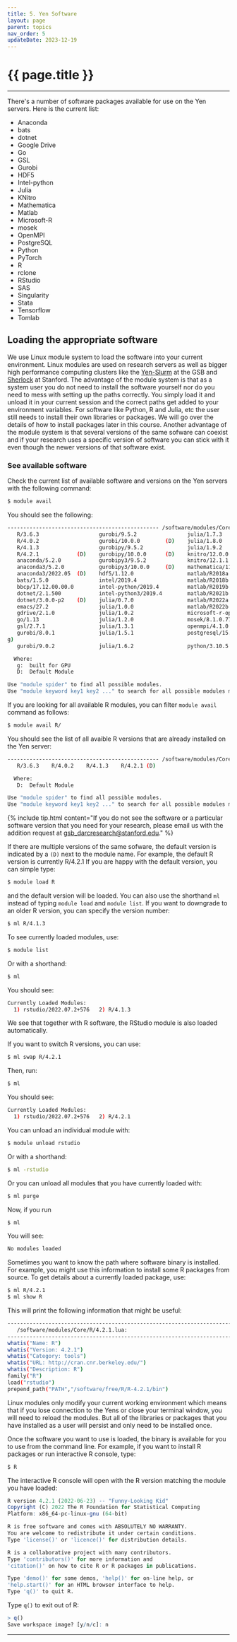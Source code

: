 ```yaml
---
title: 5. Yen Software
layout: page 
parent: topics 
nav_order: 5
updateDate: 2023-12-19
---
```


# {{ page.title }}
---
There's a number of software packages available for use on the Yen servers.  Here is the current list:

* Anaconda
* bats
* dotnet
* Google Drive
* Go
* GSL
* Gurobi
* HDF5
* Intel-python
* Julia
* KNitro
* Mathematica
* Matlab
* Microsoft-R
* mosek
* OpenMPI
* PostgreSQL
* Python
* PyTorch
* R
* rclone
* RStudio
* SAS
* Singularity
* Stata
* Tensorflow
* Tomlab

## Loading the appropriate software

We use Linux module system to load the software into your current environment. Linux modules are used on research servers
as well as bigger high performance computing clusters like the <a href="https://rcpedia.stanford.edu/yen/scheduler.html" target="_blank">Yen-Slurm</a> at the GSB and <a href="https://www.sherlock.stanford.edu/" target="_blank">Sherlock</a> at Stanford. 
The advantage of the module system is that as a system user you do not need to install the software yourself nor do you need to mess with setting up the paths correctly. 
You simply load it and unload it in your current session and the correct paths get added to your environment variables. For software like
Python, R and Julia, etc the user still needs to install their own libraries or packages. We will go over the details of how
to install packages later in this course. Another advantage of the module system is that several versions of the same sofware
can coexist and if your research uses a specific version of software you can stick with it even though the newer versions of that software exist.

### See available software

Check the current list of available software and versions on the Yen servers with the following command:


```bash
$ module avail
```

You should see the following:
```bash
------------------------------------------------ /software/modules/Core -------------------------------------------------
   R/3.6.3                   gurobi/9.5.2                julia/1.7.3                   python/3.10.11
   R/4.0.2                   gurobi/10.0.0        (D)    julia/1.8.0                   python/3.11.3
   R/4.1.3                   gurobipy/9.5.2              julia/1.9.2            (D)    pytorch/2.0.1         (g)
   R/4.2.1            (D)    gurobipy/10.0.0      (D)    knitro/12.0.0                 rclone/1.47.0
   anaconda/5.2.0            gurobipy3/9.5.2             knitro/12.1.1          (D)    rclone/1.54.0
   anaconda3/5.2.0           gurobipy3/10.0.0     (D)    mathematica/11.2              rclone/1.60.0
   anaconda3/2022.05  (D)    hdf5/1.12.0                 matlab/R2018a                 rclone/1.62.2
   bats/1.5.0                intel/2019.4                matlab/R2018b                 rclone/1.63.1         (D)
   bbcp/17.12.00.00.0        intel-python/2019.4         matlab/R2019b                 rstudio/1.1.463
   dotnet/2.1.500            intel-python3/2019.4        matlab/R2021b                 rstudio/2022.07.2+576 (D)
   dotnet/3.0.0-p2    (D)    julia/0.7.0                 matlab/R2022a                 sas/9.4
   emacs/27.2                julia/1.0.0                 matlab/R2022b          (D)    singularity/3.4.0
   gdrive/2.1.0              julia/1.0.2                 microsoft-r-open/3.5.3        stata/16
   go/1.13                   julia/1.2.0                 mosek/8.1.0.77                stata/17              (D)
   gsl/2.7.1                 julia/1.3.1                 openmpi/4.1.0                 stata/18
   gurobi/8.0.1              julia/1.5.1                 postgresql/15.1        (g)    tensorflow/2          (
g)
   gurobi/9.0.2              julia/1.6.2                 python/3.10.5          (D)    tomlab/8.8

  Where:
   g:  built for GPU
   D:  Default Module

Use "module spider" to find all possible modules.
Use "module keyword key1 key2 ..." to search for all possible modules matching any of the "keys".
```

If you are looking for all available R modules, you can filter `module avail` command as follows:

```bash
$ module avail R/
```

You should see the list of all avaible R versions that are already installed on the Yen server:

```bash
------------------------------------------------ /software/modules/Core -------------------------------------------------
   R/3.6.3    R/4.0.2    R/4.1.3    R/4.2.1 (D)

  Where:
   D:  Default Module

Use "module spider" to find all possible modules.
Use "module keyword key1 key2 ..." to search for all possible modules matching any of the "keys".
```

{% include tip.html content="If you do not see the software or a particular software version that you need for your research,
please email us with the addition request at [gsb_darcresearch@stanford.edu](mailto:gsb_darcresearch@stanford.edu)." %}

If there are multiple versions of the same sofware, the default version is indicated by a `(D)` next to the module name. 
For example, the default R version is currently R/4.2.1 If you are happy with the default version, you can simple type:

```bash
$ module load R
```

and the default version will be loaded. You can also use the shorthand `ml` instead of typing `module load` and `module list`. 
If you want to downgrade to an older R version, you
can specify the version number:

```bash
$ ml R/4.1.3
```

To see currently loaded modules, use:

```bash
$ module list
```

Or with a shorthand:
```bash
$ ml
```

You should see:

```bash
Currently Loaded Modules:
  1) rstudio/2022.07.2+576   2) R/4.1.3
```

We see that together with R software, the RStudio module is also loaded automatically.

If you want to switch R versions, you can use:

```bash
$ ml swap R/4.2.1
```

Then, run:
```bash
$ ml
```

You should see:

```bash
Currently Loaded Modules:
  1) rstudio/2022.07.2+576   2) R/4.2.1 
```

You can unload an individual module with:

```bash
$ module unload rstudio
```

Or with a shorthand:
```bash
$ ml -rstudio
```
Or you can unload all modules that you have currently loaded with:

```bash
$ ml purge
```

Now, if you run 

```bash
$ ml
```

You will see:

```bash
No modules loaded
```

Sometimes you want to know the path where software binary is installed. For example, you might use this information 
to install some R packages from source. To get details about a currently loaded package, use:

```bash
$ ml R/4.2.1
$ ml show R
```

This will print the following information that might be useful:

```bash
--------------------------------------------------------------------------------------------------
   /software/modules/Core/R/4.2.1.lua:
---------------------------------------------------------------------------------------------------
whatis("Name: R")
whatis("Version: 4.2.1")
whatis("Category: tools")
whatis("URL: http://cran.cnr.berkeley.edu/")
whatis("Description: R")
family("R")
load("rstudio")
prepend_path("PATH","/software/free/R/R-4.2.1/bin")
```

Linux modules only modify your current working environment which means that if you lose connection to the Yens or close your terminal window,
you will need to reload the modules. But all of the libraries or packages that you have installed as a user will persist and 
only need to be installed once.

Once the software you want to use is loaded, the binary is available for you to use from the command line. 
For example, if you want to install R packages or run interactive R console, type:

```bash
$ R
```

The interactive R console will open with the R version matching the module you have loaded:

```R
R version 4.2.1 (2022-06-23) -- "Funny-Looking Kid"
Copyright (C) 2022 The R Foundation for Statistical Computing
Platform: x86_64-pc-linux-gnu (64-bit)

R is free software and comes with ABSOLUTELY NO WARRANTY.
You are welcome to redistribute it under certain conditions.
Type 'license()' or 'licence()' for distribution details.

R is a collaborative project with many contributors.
Type 'contributors()' for more information and
'citation()' on how to cite R or R packages in publications.

Type 'demo()' for some demos, 'help()' for on-line help, or
'help.start()' for an HTML browser interface to help.
Type 'q()' to quit R.
```

Type `q()` to exit out of R:

```R
> q()
Save workspace image? [y/n/c]: n
```

---
